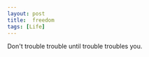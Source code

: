 ```yaml
---
layout: post
title:  freedom
tags: [Life]
---
```


Don't trouble trouble until trouble troubles you.
